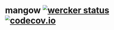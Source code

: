 # mangow [![wercker status](https://app.wercker.com/status/c0890bd9529d142622d953c712447aa0/s/master "wercker status")](https://app.wercker.com/project/bykey/c0890bd9529d142622d953c712447aa0) [![codecov.io](https://codecov.io/github/krlmlr/mangow/coverage.svg?branch=master)](https://codecov.io/github/krlmlr/mangow?branch=master)
